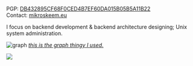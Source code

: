 PGP: [DB432895CF68F0CED4B7EF60DA015B05B5A11B22](https://keyoxide.org/DB432895CF68F0CED4B7EF60DA015B05B5A11B22)  
Contact: [mikroskeem.eu](https://mikroskeem.eu)

I focus on backend development & backend architecture designing; Unix system administration.

![graph](https://github-readme-stats.vercel.app/api?username=mikroskeem&disable_animations=true&count_private=true&theme=onedark&custom_title=Stats)
_[this is the graph thingy I used.](https://github.com/anuraghazra/github-readme-stats)_

![](https://hit.yhype.me/github/profile?user_id=3490861)
